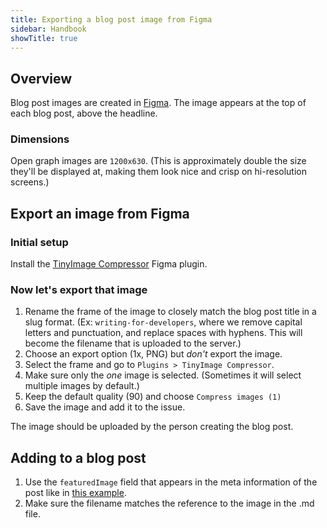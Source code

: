 ```yaml
---
title: Exporting a blog post image from Figma
sidebar: Handbook
showTitle: true
---
```


## Overview

Blog post images are created in [Figma](https://www.figma.com/file/nG3Iil1pLraQ6VTqhsk2FT/Blog?node-id=470%3A2064). The image appears at the top of each blog post, above the headline.

### Dimensions

Open graph images are `1200x630`. (This is approximately double the size they'll be displayed at, making them look nice and crisp on hi-resolution screens.)

## Export an image from Figma

### Initial setup

Install the [TinyImage Compressor](https://www.figma.com/community/plugin/789009980664807964) Figma plugin.

### Now let's export that image

1. Rename the frame of the image to closely match the blog post title in a slug format. (Ex: `writing-for-developers`, where we remove capital letters and punctuation, and replace spaces with hyphens. This will become the filename that is uploaded to the server.)
1. Choose an export option (1x, PNG) but _don't_ export the image.
1. Select the frame and go to `Plugins > TinyImage Compressor`.
1. Make sure only the _one_ image is selected. (Sometimes it will select multiple images by default.)
1. Keep the default quality (90) and choose `Compress images (1)`
1. Save the image and add it to the issue.

The image should be uploaded by the person creating the blog post.

## Adding to a blog post

1. Use the `featuredImage` field that appears in the meta information of the post like in [this example](https://github.com/PostHog/posthog.com/blob/master/contents/blog/100-times-more-events.md).
1. Make sure the filename matches the reference to the image in the .md file.
